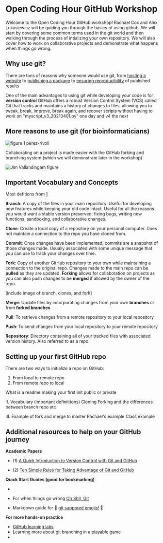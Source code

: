 # Open Coding Hour GitHub Workshop

Welcome to the Open Coding Hour GitHub workshop! 
Rachael Cox and Alex Lukasiewicz will be guiding you through the basics of using github. We will start by covering some common terms used in the git world and then walking through the process of intializing your own repository. 
We will also cover how to work on collaborative projects and demonstrate what happens when things go wrong.

## Why use git? 

There are tons of reasons why someone would use git, from [hosting a website](https://github.com/wilkelab/wilkelab.github.io) to [publishing a package](https://github.com/rachaelcox/diffprot) to [ensuring reproducibility](https://github.com/marcottelab/CoEVxIMP) of published results  

One of the main advantages to using git while developing your code is for **version control**
GitHub offers a robust Version Control System (VCS) called Git that tracks and maintains a history of changes to files, allowing you to tweak, break, improve, break again, and recover scripts without having to work on "myscript_v3_20210401.py" one day and v4 the next

## More reasons to use git (for bioinformaticians) 

![figure 1 perez-rivoli](https://github.com/ajlukasiewicz/OCH_git_workshop/data/perez-riverol_fig_1.png)

Collaborating on a project is made easier with the GitHub forking and branching system (which we will demonstrate later in the workshop) 

![Jim Vallandingam figure](https://vallandingham.me/images/git/git_diagrams.png)

## Important Vocabulary and Concepts 
Most defitions from [1](https://doi-org.ezproxy.lib.utexas.edu/10.1371/journal.pcbi.1004668)

**Branch**: A copy of the files in your main repository. Useful for developing new features while keeping your old code intact. Useful for all the reasons you would want a stable version preserved: fixing bugs, writing new functions, sandboxing, and collaborative changes.

**Clone**: Create a local copy of a repository on your personal computer. Does not maintain a connection to the repo you have cloned from.

**Commit**: Once changes have been implemented, commits are a snapshot of those changes made. Usually associated with some unique message that you can use to track your changes over time.

**Fork**: Copy of another GitHub repository to your own while maintaining a connection to the original repo. Changes made to the main repo can be **pulled** as they are updated. **Forking** allows for collaboration on projects as you can also push changes to be **merged** if allowed by the owner of the repo.

[include image of branch, clones, and fork]

**Merge**: Update files by incorporating changes from your own **branches** or from **forked branches**

**Pull**: To retrieve changes from a remote repository to your local repository 

**Push**: To send changes from your local repository to your remote repository 

**Repository**: Directory containing all of your tracked files with associated version history. Also referred to as a repo.


## Setting up your first GitHub repo 

There are two ways to initialize a repo on GitHub:
1. From local to remote repo 
2. From remote repo to local 


What is a readme 
  making your first init 
  public or private 
  
II. Vocabulary (important definititons)
  Cloning Forking and the differences between
  branch
  repo
  etc 
  
III.
Example of fork and merge to master 
Rachael's example
Class example 
  
  
  
## Additional resources to help on your GitHub journey 

**Academic Papers**

* (1) [A Quick Introduction to Version Control with Git and GitHub](https://doi-org.ezproxy.lib.utexas.edu/10.1371/journal.pcbi.1004668)

* (2) [Ten Simple Rules for Taking Advantage of Git and GitHub](https://doi-org.ezproxy.lib.utexas.edu/10.1371/journal.pcbi.1004947)

**Quick Start Guides (good for bookmarking)**

* 

* For when things go wrong [Oh Shit, Git](https://ohshitgit.com/)

* Markdown guide for :poodle: [git suppored emojis!](https://www.webfx.com/tools/emoji-cheat-sheet/) :poodle:

**For more hands-on practice**

* [GitHub learning labs](https://lab.github.com/)
* Learning more about git branching in a [playable game](https://learngitbranching.js.org/)
* 

